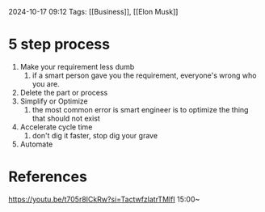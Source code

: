 2024-10-17 09:12
Tags: [[Business]], [[Elon Musk]]

# 5 step process
1. Make your requirement less dumb
	1. if a smart person gave you the requirement, everyone's wrong who you are.
2. Delete the part or process 
3. Simplify or Optimize
	1. the most common error is smart engineer is to optimize the thing that should not exist
4. Accelerate cycle time
	1. don't dig it faster, stop dig your grave
5. Automate



# References
https://youtu.be/t705r8ICkRw?si=TactwfzlatrTMlfI
15:00~